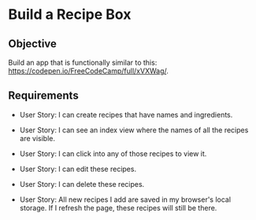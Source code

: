 # Build a Recipe Box

## Objective

Build an app that is functionally similar to this: https://codepen.io/FreeCodeCamp/full/xVXWag/.

## Requirements

* User Story: I can create recipes that have names and ingredients.

* User Story: I can see an index view where the names of all the recipes are visible.

* User Story: I can click into any of those recipes to view it.

* User Story: I can edit these recipes.

* User Story: I can delete these recipes.

* User Story: All new recipes I add are saved in my browser's local storage. If I refresh the page, these recipes will still be there.
